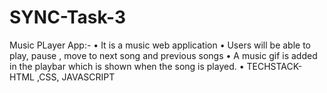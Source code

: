 # SYNC-Task-3
Music PLayer App:- 
•	It is a music web application
•	Users will be able to play, pause , move to next song and previous songs
•	A music gif is added in the playbar which is shown when the song is played.
•	TECHSTACK- HTML ,CSS, JAVASCRIPT
